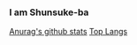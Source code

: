 ### I am Shunsuke-ba
[Anurag's github stats](https://github-readme-stats.vercel.app/api?username=Shunsuke-ba&theme=tokyonight)
[Top Langs](https://github-readme-stats.vercel.app/api/top-langs/?username=Shunsuke-ba&theme=tokyonight)
